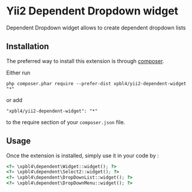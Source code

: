 Yii2 Dependent Dropdown widget
==============================
Dependent Dropdown widget allows to create dependent dropdown lists 

Installation
------------

The preferred way to install this extension is through [composer](http://getcomposer.org/download/).

Either run

```
php composer.phar require --prefer-dist xpbl4/yii2-dependent-widget "*"
```

or add

```
"xpbl4/yii2-dependent-widget": "*"
```

to the require section of your `composer.json` file.


Usage
-----

Once the extension is installed, simply use it in your code by  :

```php
<?= \xpbl4\dependent\Widget::widget(); ?>
<?= \xpbl4\dependent\Select2::widget(); ?>
<?= \xpbl4\dependent\DropDownList::widget(); ?>
<?= \xpbl4\dependent\DropDownMenu::widget(); ?>
```